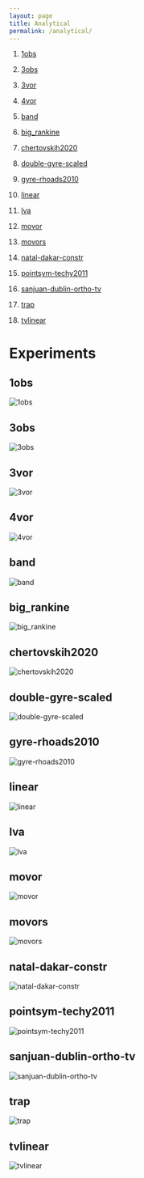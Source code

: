 ```yaml
---
layout: page    
title: Analytical
permalink: /analytical/
---
```

1) [1obs](#1obs)

2) [3obs](#3obs)

3) [3vor](#3vor)

4) [4vor](#4vor)

5) [band](#band)

6) [big_rankine](#big_rankine)

7) [chertovskih2020](#chertovskih2020)

8) [double-gyre-scaled](#double-gyre-scaled)

9) [gyre-rhoads2010](#gyre-rhoads2010)

10) [linear](#linear)

11) [lva](#lva)

12) [movor](#movor)

13) [movors](#movors)

14) [natal-dakar-constr](#natal-dakar-constr)

15) [pointsym-techy2011](#pointsym-techy2011)

16) [sanjuan-dublin-ortho-tv](#sanjuan-dublin-ortho-tv)

17) [trap](#trap)

18) [tvlinear](#tvlinear)

# Experiments

## 1obs
![1obs](assets/gifs/1obs.gif)
## 3obs
![3obs](assets/gifs/3obs.gif)
## 3vor
![3vor](assets/gifs/3vor.gif)
## 4vor
![4vor](assets/gifs/4vor.gif)
## band
![band](assets/gifs/band.gif)
## big_rankine
![big_rankine](assets/gifs/big_rankine.gif)
## chertovskih2020
![chertovskih2020](assets/gifs/chertovskih2020.gif)
## double-gyre-scaled
![double-gyre-scaled](assets/gifs/double-gyre-scaled.gif)
## gyre-rhoads2010
![gyre-rhoads2010](assets/gifs/gyre-rhoads2010.gif)
## linear
![linear](assets/gifs/linear.gif)
## lva
![lva](assets/gifs/lva.gif)
## movor
![movor](assets/gifs/movor.gif)
## movors
![movors](assets/gifs/movors.gif)
## natal-dakar-constr
![natal-dakar-constr](assets/gifs/natal-dakar-constr.gif)
## pointsym-techy2011
![pointsym-techy2011](assets/gifs/pointsym-techy2011.gif)
## sanjuan-dublin-ortho-tv
![sanjuan-dublin-ortho-tv](assets/gifs/sanjuan-dublin-ortho-tv.gif)
## trap
![trap](assets/gifs/trap.gif)
## tvlinear
![tvlinear](assets/gifs/tvlinear.gif)
